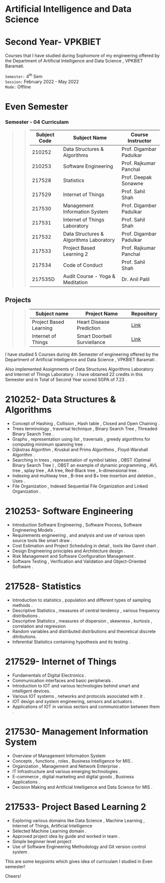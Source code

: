 # Artificial Intelligence and Data Science
# Second Year- VPKBIET  
 
  
Courses that I have studied during Sophomore of my engineering offered by the Department of Artificial Intelligence and Data Science , VPKBIET Baramati.  



`Semester:` 4<sup>th</sup> Sem  
`Session:` February 2022 - May 2022   
`Mode:` Offline 

# Even Semester



### Semester - 04 Curriculam 
>> Subject Code | Subject Name | Course Instructor
>> --- | --- | ---
>> 210252| Data Structures & Algorithms |  Prof. Digambar Padulkar 
>> 210253 | Software Engineering | Prof. Rajkumar Panchal
>> 217528 | Statistics | Prof. Deepak Sonawne
>> 217529 | Internet of Things |  Prof. Sahil Shah
>> 217530 | Management Information System | Prof. Digamber Padulkar
>> 217531 | Internet of Things Laboratory |  Prof. Sahil Shah
>> 217532 | Data Structures & Algorithms Laboratory |  Prof. Digambar Padulkar 
>> 217533 | Project Based Learning 2 | Prof. Rajkumar Panchal
>> 217534 | Code of Conduct | Prof. Sahil Shah
>> 217535D| Audit Course - Yoga & Meditation | Dr. Anil Patil



## Projects
>>  Subject name | Project Name | Repository
>>  --- | --- | ---
>>  Project Based Learning | Heart Disease Prediction | [Link](https://github.com/yashraj9011/PBL-Activity.git)
>>  Internet of Things | Smart Doorbell Surviellance  | [Link](https://github.com/yashraj9011/IoT-Mini-Project-.git)


  
 


  
I have studied 5 Courses during 4th Semester of engineering offered by the Department of Artificial Intelligence and Data Science , VPKBIET Baramati .

Also implemented Assignments of Data Structures Algorithms Laboratory and Internet of Things Laboratory . I have obtained 22 credits in this Semester and in Total of Second Year scored SGPA of 7.23 .


# 210252- Data Structures & Algorithms

-  Concept of Hashing , Collision , Hash table , Closed and Open Chaining .
-  Trees terminology , traversal technique , Binary Search Tree , Threaded Binary Search Tree .   
-  Graphs , representation using list , traversals  , greedy algorithms for computing minimum spanning tree . 
-  Dijkstras Algorithm , Kruskal and Prims Algorithms , Floyd-Warshall Algorithm .
-  Searching in trees , representation of symbol tables , OBST (Optimal Binary Search Tree ) , OBST an example of dynamic programming , AVL tree , splay tree , AA tree,  Red-Black tree , k-dimensional tree .
-  Indexing and multiway tree , B-tree and B+ tree insertion and deletion , Uses .
-  File Organization , Indexed Sequential File Organization and Linked Organization .

# 210253-  Software Engineering 
-  Introduction   Software Engineering , Software Process, Software Engineering Models .
-  Requirements engineering , and analysis and use of various open source tools like smart draw .
-  Cost Estimation and Project Scheduling in detail , tools like Gannt chart .
-  Design Engineering principles and Architecture design .
-  Risk Management and Software Configuration Management .
-  Software Testing , Verification and Validation and Object-Oriented Software .

#  217528- Statistics
- Introduction to statistics , population and different types of sampling methods .
- Descriptive Statistics , measures of central tendency , various frequency distributions  .
- Descriptive Statistics , measures of dispersion , skewness , kurtosis , correlation and regression
- Random variables and distributed distributions and theoretical discrete ditributions.
- Inferential Statistics containing hypothesis and its testing .
  
      

#  217529- Internet of Things
- Fundamentals of Digital Electronics .
- Communication interfaces and basic peripherals . 
- Introduction to IOT and various technologies behind smart and intelligent devices.
- Various IOT systems , networks and protocols asoociated with it . 
- IOT design and system engineering, sensors and actuators .
- Applications of IOT in various sectors and communication between them .

# 217530- Management Information System 
- Overview of Management Information System 
- Concepts , functions , roles , Business Intelligence for MIS .
- Organization , Management and Network Enterprise .
- IT Infrastructure and various emerging technologies .
- E-commerce , digital marketing and digital goods , Business Applications .
- Decision Making and Artificial Intelligence and Data Science for MIS .
  

# 217533- Project Based Learning 2
-  Exploring various domains like Data Science , Machine Learning , Internet of Things, Artificial Intelligence
-  Selected Machine Learning domain .
-  Approved project idea by guide  and worked in team .
-  Simple beginner level project
-  Use of Software Engineering Methodology and Git version control system .

This are some keypoints which gives idea of curriculam I studied in Even semester! 
 
Cheers!  


